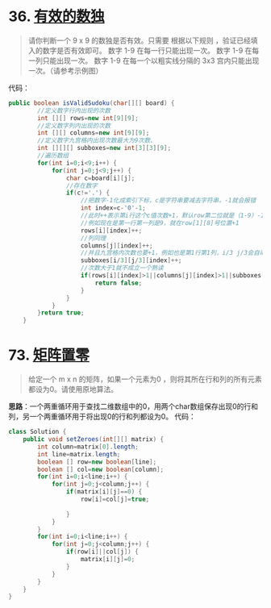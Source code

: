 # 36. [有效的数独](https://leetcode-cn.com/problems/valid-sudoku/)
> 请你判断一个 9 x 9 的数独是否有效。只需要 根据以下规则 ，验证已经填入的数字是否有效即可。
数字 1-9 在每一行只能出现一次。
数字 1-9 在每一列只能出现一次。
数字 1-9 在每一个以粗实线分隔的 3x3 宫内只能出现一次。（请参考示例图）

代码：
```java
public boolean isValidSudoku(char[][] board) {
        //定义数字行内出现的次数
		int [][] rows=new int[9][9];
        //定义数字列内出现的次数
		int [][] columns=new int[9][9];
        //定义数字九宫格内出现次数最大为9次数、
		int [][][] subboxes=new int[3][3][9];
        //遍历数组
		for(int i=0;i<9;i++) {
        	for(int j=0;j<9;j++) {
        		char c=board[i][j];
        		//存在数字
        		if(c!='.') {
        			//把数字-1化成索引下标，c是字符串要减去字符串，-1就会报错
        			int index=c-'0'-1;
        			//此时++表示第i行这个c值次数+1，默认row第二位就是（1-9）-1；每一行都有可能是1-9
        			//例如现在是第一行第一列是9，就在row[1][8]号位置+1
        			rows[i][index]++;
        			//列同理
        			columns[j][index]++;
        			//并且九宫格内次数也要+1，例如也是第1行第1列，i/3 j/3会自动定位到所在的小宫格
        			subboxes[i/3][j/3][index]++;
        			//次数大于1就不成立一个熟读
        			if(rows[i][index]>1||columns[j][index]>1||subboxes[i/3][j/3][index]>1) {
        				return false;
        			}
        		}
        	}
        }return true;
    }
```
# 73. [矩阵置零](https://leetcode-cn.com/problems/set-matrix-zeroes/)
> 给定一个 m x n 的矩阵，如果一个元素为0 ，则将其所在行和列的所有元素都设为0。请使用原地算法。

**思路**：一个两重循环用于查找二维数组中的0，用两个char数组保存出现0的行和列，另一个两重循环用于将出现0的行和列都设为0。
代码：
```java
class Solution {
    public void setZeroes(int[][] matrix) {
        int column=matrix[0].length;
		int line=matrix.length;
		boolean [] row=new boolean[line];
		boolean [] col=new boolean[column];
		for(int i=0;i<line;i++) {
			for(int j=0;j<column;j++) {
				if(matrix[i][j]==0) {
					row[i]=col[j]=true;
					
				}
			}
		}
		for(int i=0;i<line;i++) {
			for(int j=0;j<column;j++) {
				if(row[i]||col[j]) {
					matrix[i][j]=0;
				}
			}
		}
    }
}
```